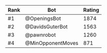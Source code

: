 Rank|Bot|Rating
---|---|---
#1|@OpeningsBot|1874
#2|@DavidsGuterBot|1563
#3|@pawnrobot|1260
#4|@MinOpponentMoves|871
